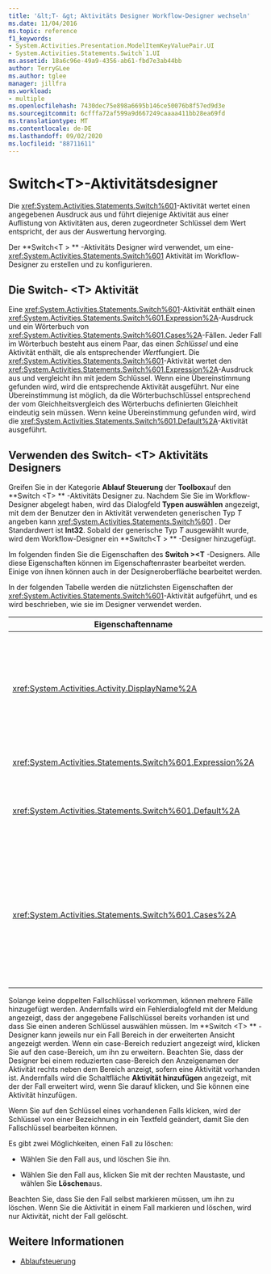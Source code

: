 ```yaml
---
title: '&lt;T- &gt; Aktivitäts Designer Workflow-Designer wechseln'
ms.date: 11/04/2016
ms.topic: reference
f1_keywords:
- System.Activities.Presentation.ModelItemKeyValuePair.UI
- System.Activities.Statements.Switch`1.UI
ms.assetid: 18a6c96e-49a9-4356-ab61-fbd7e3ab44bb
author: TerryGLee
ms.author: tglee
manager: jillfra
ms.workload:
- multiple
ms.openlocfilehash: 7430dec75e898a6695b146ce50076b8f57ed9d3e
ms.sourcegitcommit: 6cfffa72af599a9d667249caaaa411bb28ea69fd
ms.translationtype: MT
ms.contentlocale: de-DE
ms.lasthandoff: 09/02/2020
ms.locfileid: "88711611"
---
```

# <a name="switcht-activity-designer"></a>Switch\<T>-Aktivitätsdesigner

Die <xref:System.Activities.Statements.Switch%601>-Aktivität wertet einen angegebenen Ausdruck aus und führt diejenige Aktivität aus einer Auflistung von Aktivitäten aus, deren zugeordneter Schlüssel dem Wert entspricht, der aus der Auswertung hervorging.

Der **Switch<T \> ** -Aktivitäts Designer wird verwendet, um eine- <xref:System.Activities.Statements.Switch%601> Aktivität im Workflow-Designer zu erstellen und zu konfigurieren.

## <a name="the-switchtactivity"></a>Die Switch- \<T> Aktivität

Eine <xref:System.Activities.Statements.Switch%601>-Aktivität enthält einen <xref:System.Activities.Statements.Switch%601.Expression%2A>-Ausdruck und ein Wörterbuch von <xref:System.Activities.Statements.Switch%601.Cases%2A>-Fällen. Jeder Fall im Wörterbuch besteht aus einem Paar, das einen *Schlüssel* und eine Aktivität enthält, die als entsprechender *Wert*fungiert. Die <xref:System.Activities.Statements.Switch%601>-Aktivität wertet den <xref:System.Activities.Statements.Switch%601.Expression%2A>-Ausdruck aus und vergleicht ihn mit jedem Schlüssel. Wenn eine Übereinstimmung gefunden wird, wird die entsprechende Aktivität ausgeführt. Nur eine Übereinstimmung ist möglich, da die Wörterbuchschlüssel entsprechend der vom Gleichheitsvergleich des Wörterbuchs definierten Gleichheit eindeutig sein müssen. Wenn keine Übereinstimmung gefunden wird, wird die <xref:System.Activities.Statements.Switch%601.Default%2A>-Aktivität ausgeführt.

## <a name="how-to-use-the-switcht-activity-designer"></a>Verwenden des Switch- \<T> Aktivitäts Designers

Greifen Sie in der Kategorie **Ablauf Steuerung** der **Toolbox**auf den **Switch \<T> ** -Aktivitäts Designer zu. Nachdem Sie Sie im Workflow-Designer abgelegt haben, wird das Dialogfeld **Typen auswählen** angezeigt, mit dem der Benutzer den in Aktivität verwendeten generischen Typ *T* angeben kann <xref:System.Activities.Statements.Switch%601> . Der Standardwert ist **Int32**. Sobald der generische Typ *T* ausgewählt wurde, wird dem Workflow-Designer ein **Switch<T \> ** -Designer hinzugefügt.

Im folgenden finden Sie die Eigenschaften des **Switch \><T** -Designers. Alle diese Eigenschaften können im Eigenschaftenraster bearbeitet werden. Einige von ihnen können auch in der Designeroberfläche bearbeitet werden.

In der folgenden Tabelle werden die nützlichsten Eigenschaften der <xref:System.Activities.Statements.Switch%601>-Aktivität aufgeführt, und es wird beschrieben, wie sie im Designer verwendet werden.

|Eigenschaftenname|Erforderlich|Verwendung|
|-|--------------|-|
|<xref:System.Activities.Activity.DisplayName%2A>|False|Gibt den optionalen Anzeigenamen des <xref:System.Activities.Statements.Switch%601>-Aktivitätsdesigners an. Der Standardwert ist Switch<Int32 \> . Der Wert kann im **Eigenschaften** Fenster oder direkt im Designer Header bearbeitet werden.<br /><br /> Obwohl der <xref:System.Activities.Activity.DisplayName%2A> nicht zwingend erforderlich ist, wird empfohlen, einen Anzeigenamen zu verwenden.|
|<xref:System.Activities.Statements.Switch%601.Expression%2A>|True|Gibt den Ausdruck an, mit dem die Schlüssel in der Auflistung der Fälle verglichen wurden, um zu bestimmen, welcher Fall auszuführen ist.|
|<xref:System.Activities.Statements.Switch%601.Default%2A>||Gibt die Aktivität an, die ausgeführt werden soll, wenn keine Übereinstimmung gefunden wird. Klicken Sie im Designer auf die Schaltfläche **Aktivität hinzufügen** , um das **Standard** Feld zu öffnen, in dem die Aktivität abgelegt werden kann.|
|<xref:System.Activities.Statements.Switch%601.Cases%2A>||Gibt die Fälle an, die ausgewertet werden sollen. Um einen Fall hinzuzufügen, klicken Sie auf die Schaltfläche **neuen Fall hinzufügen** am unteren Rand des **Switch \<T> ** -Designers. Die Schaltfläche ändert sich in ein Textfeld (Kombinations Feld, wenn der generische Typ, der beim Hinzufügen des Schalters ausgewählt wurde, \<T> String oder Enum ist). Nach dem Hinzufügen eines Schlüssels im Feld **Fall Wert** wird der Case-Bereich erweitert, und es kann eine Aktivität mit dem Hinweis Text "Aktivität hier ablegen" abgelegt werden, um die Ausführungs Logik für die Groß-/Kleinschreibung zu definieren.|

Solange keine doppelten Fallschlüssel vorkommen, können mehrere Fälle hinzugefügt werden. Andernfalls wird ein Fehlerdialogfeld mit der Meldung angezeigt, dass der angegebene Fallschlüssel bereits vorhanden ist und dass Sie einen anderen Schlüssel auswählen müssen. Im **Switch \<T> ** -Designer kann jeweils nur ein Fall Bereich in der erweiterten Ansicht angezeigt werden. Wenn ein case-Bereich reduziert angezeigt wird, klicken Sie auf den case-Bereich, um ihn zu erweitern. Beachten Sie, dass der Designer bei einem reduzierten case-Bereich den Anzeigenamen der Aktivität rechts neben dem Bereich anzeigt, sofern eine Aktivität vorhanden ist. Andernfalls wird die Schaltfläche **Aktivität hinzufügen** angezeigt, mit der der Fall erweitert wird, wenn Sie darauf klicken, und Sie können eine Aktivität hinzufügen.

Wenn Sie auf den Schlüssel eines vorhandenen Falls klicken, wird der Schlüssel von einer Bezeichnung in ein Textfeld geändert, damit Sie den Fallschlüssel bearbeiten können.

Es gibt zwei Möglichkeiten, einen Fall zu löschen:

- Wählen Sie den Fall aus, und löschen Sie ihn.

- Wählen Sie den Fall aus, klicken Sie mit der rechten Maustaste, und wählen Sie **Löschen**aus.

Beachten Sie, dass Sie den Fall selbst markieren müssen, um ihn zu löschen. Wenn Sie die Aktivität in einem Fall markieren und löschen, wird nur Aktivität, nicht der Fall gelöscht.

## <a name="see-also"></a>Weitere Informationen

- [Ablaufsteuerung](../workflow-designer/control-flow-activity-designers.md)
